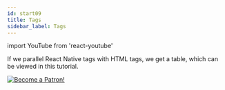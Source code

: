 ```yaml
---
id: start09
title: Tags
sidebar_label: Tags
---
```


import YouTube from 'react-youtube'


If we parallel React Native tags with HTML tags, we get a table, which can be viewed in this tutorial.

<YouTube videoId='SZg_jgnc7Xw' />

[![Become a Patron!](/img/logo/patreon.jpg)](https://www.patreon.com/bePatron?u=31769291)
